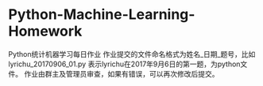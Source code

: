 # Python-Machine-Learning-Homework
Python统计机器学习每日作业
作业提交的文件命名格式为姓名_日期_题号，比如lyrichu_20170906_01.py 表示lyrichu在2017年9月6日的第一题，为python文件。
作业由群主及管理员审查，如果有错误，可以再次修改后提交。
